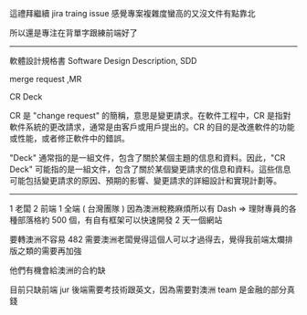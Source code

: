 這禮拜繼續 jira traing issue 感覺專案複雜度蠻高的又沒文件有點靠北

所以還是專注在背單字跟練前端好了

---

軟體設計規格書 Software Design Description, SDD

merge request ,MR 

CR Deck

CR 是 "change request" 的簡稱，意思是變更請求。在軟件工程中，CR 是指對軟件系統的更改請求，通常是由客戶或用戶提出的。CR 的目的是改進軟件的功能或性能，或者修正軟件中的錯誤。

"Deck" 通常指的是一組文件，包含了關於某個主題的信息和資料。因此，"CR Deck" 可能指的是一組文件，包含了關於某個變更請求的信息和資料。這些信息可能包括變更請求的原因、預期的影響、變更請求的詳細設計和實現計劃等。

---

1 老闆 2 前端 1 全端 ( 台灣團隊 ) 因為澳洲稅務麻煩所以有 Dash => 理財專員的各種部落格約 500 個，有自有框架可以快速開發 2 天一個網站

要轉澳洲不容易 482 需要澳洲老闆覺得這個人可以才過得去，覺得我前端太爛排版之類的需要再加強

他們有機會給澳洲的合約缺

目前只缺前端 jur 後端需要考技術跟英文，因為需要對澳洲 team 是金融的部分真錢

